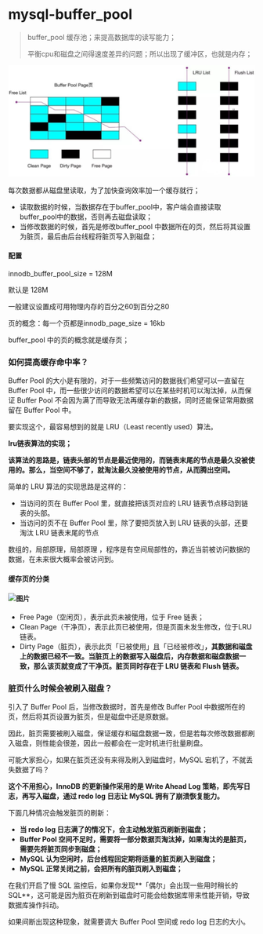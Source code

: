 # mysql-buffer_pool

>buffer_pool 缓存池；来提高数据库的读写能力；
>
>平衡cpu和磁盘之间得速度差异的问题；所以出现了缓冲区，也就是内存；

![图片](mysql-buffer_pool.assets/640.png)

每次数据都从磁盘里读取，为了加快查询效率加一个缓存就行；

* 读取数据的时候，当数据存在于buffer_pool中，客户端会直接读取buffer_pool中的数据，否则再去磁盘读取；
* 当修改数据的时候，首先是修改buffer_pool 中数据所在的页，然后将其设置为脏页，最后由后台线程将脏页写入到磁盘；

#### 配置

innodb_buffer_pool_size = 128M

默认是 128M

一般建议设置成可用物理内存的百分之60到百分之80

页的概念：每一个页都是innodb_page_size = 16kb

buffer_pool 中的页的概念就是缓存页；



### 如何提高缓存命中率？



Buffer Pool  的大小是有限的，对于一些频繁访问的数据我们希望可以一直留在 Buffer Pool 中，而一些很少访问的数据希望可以在某些时机可以淘汰掉，从而保证 Buffer Pool  不会因为满了而导致无法再缓存新的数据，同时还能保证常用数据留在 Buffer Pool 中。

要实现这个，最容易想到的就是 LRU（Least recently used）算法。

**lru链表算法的实现；**

**该算法的思路是，链表头部的节点是最近使用的，而链表末尾的节点是最久没被使用的。那么，当空间不够了，就淘汰最久没被使用的节点，从而腾出空间。**

简单的 LRU 算法的实现思路是这样的：

- 当访问的页在 Buffer Pool  里，就直接把该页对应的 LRU 链表节点移动到链表的头部。
- 当访问的页不在 Buffer Pool 里，除了要把页放入到 LRU 链表的头部，还要淘汰  LRU 链表末尾的节点



 数组的，局部原理，局部原理 ，程序是有空间局部性的，靠近当前被访问数据的数据，在未来很大概率会被访问到。



#### 缓存页的分类

#### ![图片](https://mmbiz.qpic.cn/mmbiz_png/J0g14CUwaZdUm1Jn74o3FbI4lgcDIibZmPHQFzpATM8gPKg4CYFKWgr3qz4IkFqMmUKgYvg33AKqT3iaQwJtdakg/640?wx_fmt=png&wxfrom=5&wx_lazy=1&wx_co=1)

* Free Page（空闲页），表示此页未被使用，位于 Free 链表；
* Clean Page（干净页），表示此页已被使用，但是页面未发生修改，位于LRU 链表。
* Dirty Page（脏页），表示此页「已被使用」且「已经被修改」**，其数据和磁盘上的数据已经不一致。当脏页上的数据写入磁盘后，内存数据和磁盘数据一致，那么该页就变成了干净页。脏页同时存在于 LRU 链表和 Flush 链表。**



### 脏页什么时候会被刷入磁盘？

引入了 Buffer Pool  后，当修改数据时，首先是修改  Buffer Pool  中数据所在的页，然后将其页设置为脏页，但是磁盘中还是原数据。

因此，脏页需要被刷入磁盘，保证缓存和磁盘数据一致，但是若每次修改数据都刷入磁盘，则性能会很差，因此一般都会在一定时机进行批量刷盘。

可能大家担心，如果在脏页还没有来得及刷入到磁盘时，MySQL 宕机了，不就丢失数据了吗？

**这个不用担心，InnoDB 的更新操作采用的是 Write Ahead Log 策略，即先写日志，再写入磁盘，通过 redo log 日志让 MySQL 拥有了崩溃恢复能力。**

下面几种情况会触发脏页的刷新：

- **当 redo log 日志满了的情况下，会主动触发脏页刷新到磁盘；**
- **Buffer Pool 空间不足时，需要将一部分数据页淘汰掉，如果淘汰的是脏页，需要先将脏页同步到磁盘；**
- **MySQL 认为空闲时，后台线程回定期将适量的脏页刷入到磁盘；**
- **MySQL 正常关闭之前，会把所有的脏页刷入到磁盘；**

在我们开启了慢 SQL 监控后，如果你发现**「偶尔」会出现一些用时稍长的 SQL**，这可能是因为脏页在刷新到磁盘时可能会给数据库带来性能开销，导致数据库操作抖动。

如果间断出现这种现象，就需要调大 Buffer Pool 空间或 redo log 日志的大小。